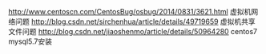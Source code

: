 http://www.centoscn.com/CentosBug/osbug/2014/0831/3621.html 虚拟机网络问题
http://blog.csdn.net/sirchenhua/article/details/49719659 虚拟机共享文件问题
http://blog.csdn.net/jiaoshenmo/article/details/50964280 centos7 mysql5.7安装
